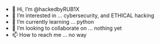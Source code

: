 - 👋 Hi, I’m @hackedbyRUB1X
- 👀 I’m interested in ... cybersecurity, and ETHICAL hacking
- 🌱 I’m currently learning ... python
- 💞️ I’m looking to collaborate on ... nothing yet
- 📫 How to reach me ... no way 

<!---
hackedbyRUB1X/hackedbyRUB1X is a ✨ special ✨ repository because its `README.md` (this file) appears on your GitHub profile.
You can click the Preview link to take a look at your changes.
--->
